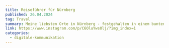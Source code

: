 ```yaml
---
title: Reiseführer für Nürnberg
published: 26.04.2024
tag: Travel
summary: Meine liebsten Orte in Nürnberg - festgehalten in einem bunten Reiseführer.
link: https://www.instagram.com/p/C6OluYwsOlj/?img_index=1
categories:
  - digitale-kommunikation
---
```

